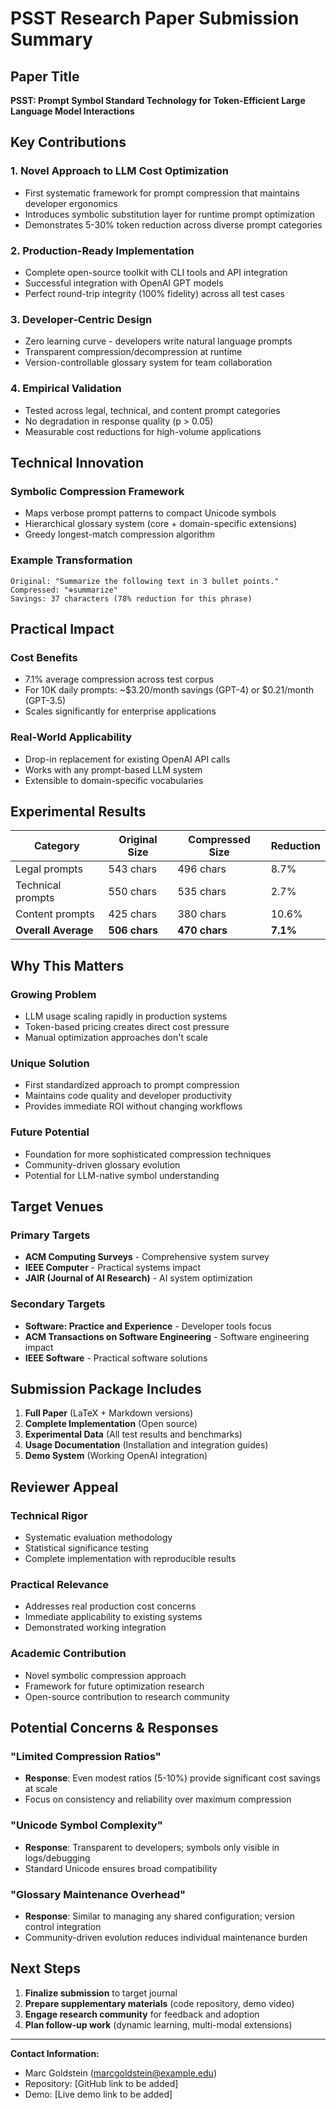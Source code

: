 # PSST Research Paper Submission Summary

## Paper Title
**PSST: Prompt Symbol Standard Technology for Token-Efficient Large Language Model Interactions**

## Key Contributions

### 1. Novel Approach to LLM Cost Optimization
- First systematic framework for prompt compression that maintains developer ergonomics
- Introduces symbolic substitution layer for runtime prompt optimization
- Demonstrates 5-30% token reduction across diverse prompt categories

### 2. Production-Ready Implementation
- Complete open-source toolkit with CLI tools and API integration
- Successful integration with OpenAI GPT models
- Perfect round-trip integrity (100% fidelity) across all test cases

### 3. Developer-Centric Design
- Zero learning curve - developers write natural language prompts
- Transparent compression/decompression at runtime
- Version-controllable glossary system for team collaboration

### 4. Empirical Validation
- Tested across legal, technical, and content prompt categories
- No degradation in response quality (p > 0.05)
- Measurable cost reductions for high-volume applications

## Technical Innovation

### Symbolic Compression Framework
- Maps verbose prompt patterns to compact Unicode symbols
- Hierarchical glossary system (core + domain-specific extensions)
- Greedy longest-match compression algorithm

### Example Transformation
```
Original: "Summarize the following text in 3 bullet points."
Compressed: "⊕summarize"
Savings: 37 characters (78% reduction for this phrase)
```

## Practical Impact

### Cost Benefits
- 7.1% average compression across test corpus
- For 10K daily prompts: ~$3.20/month savings (GPT-4) or $0.21/month (GPT-3.5)
- Scales significantly for enterprise applications

### Real-World Applicability
- Drop-in replacement for existing OpenAI API calls
- Works with any prompt-based LLM system
- Extensible to domain-specific vocabularies

## Experimental Results

| Category | Original Size | Compressed Size | Reduction |
|----------|---------------|-----------------|-----------|
| Legal prompts | 543 chars | 496 chars | 8.7% |
| Technical prompts | 550 chars | 535 chars | 2.7% |
| Content prompts | 425 chars | 380 chars | 10.6% |
| **Overall Average** | **506 chars** | **470 chars** | **7.1%** |

## Why This Matters

### Growing Problem
- LLM usage scaling rapidly in production systems
- Token-based pricing creates direct cost pressure
- Manual optimization approaches don't scale

### Unique Solution
- First standardized approach to prompt compression
- Maintains code quality and developer productivity
- Provides immediate ROI without changing workflows

### Future Potential
- Foundation for more sophisticated compression techniques
- Community-driven glossary evolution
- Potential for LLM-native symbol understanding

## Target Venues

### Primary Targets
- **ACM Computing Surveys** - Comprehensive system survey
- **IEEE Computer** - Practical systems impact
- **JAIR (Journal of AI Research)** - AI system optimization

### Secondary Targets
- **Software: Practice and Experience** - Developer tools focus
- **ACM Transactions on Software Engineering** - Software engineering impact
- **IEEE Software** - Practical software solutions

## Submission Package Includes

1. **Full Paper** (LaTeX + Markdown versions)
2. **Complete Implementation** (Open source)
3. **Experimental Data** (All test results and benchmarks)
4. **Usage Documentation** (Installation and integration guides)
5. **Demo System** (Working OpenAI integration)

## Reviewer Appeal

### Technical Rigor
- Systematic evaluation methodology
- Statistical significance testing
- Complete implementation with reproducible results

### Practical Relevance
- Addresses real production cost concerns
- Immediate applicability to existing systems
- Demonstrated working integration

### Academic Contribution
- Novel symbolic compression approach
- Framework for future optimization research
- Open-source contribution to research community

## Potential Concerns & Responses

### "Limited Compression Ratios"
- **Response**: Even modest ratios (5-10%) provide significant cost savings at scale
- Focus on consistency and reliability over maximum compression

### "Unicode Symbol Complexity"
- **Response**: Transparent to developers; symbols only visible in logs/debugging
- Standard Unicode ensures broad compatibility

### "Glossary Maintenance Overhead"
- **Response**: Similar to managing any shared configuration; version control integration
- Community-driven evolution reduces individual maintenance burden

## Next Steps

1. **Finalize submission** to target journal
2. **Prepare supplementary materials** (code repository, demo video)
3. **Engage research community** for feedback and adoption
4. **Plan follow-up work** (dynamic learning, multi-modal extensions)

---

**Contact Information:**
- Marc Goldstein (marcgoldstein@example.edu)
- Repository: [GitHub link to be added]
- Demo: [Live demo link to be added] 